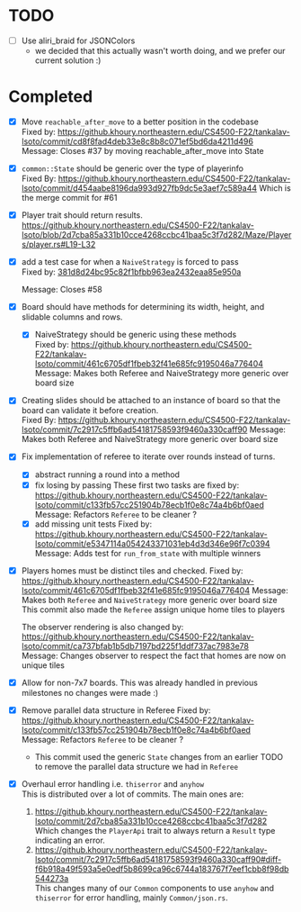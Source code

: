 # TODO

- [ ] Use aliri_braid for JSONColors
    - we decided that this actually wasn't worth doing, and we prefer our current solution :)

# Completed
- [X] Move `reachable_after_move` to a better position in the codebase  
  Fixed by: https://github.khoury.northeastern.edu/CS4500-F22/tankalav-lsoto/commit/cd8f8fad4deb33e8c8b8c071ef5bd6da4211d496  
  Message:  Closes #37 by moving reachable_after_move into State  

- [X] `common::State` should be generic over the type of playerinfo  
  Fixed By: https://github.khoury.northeastern.edu/CS4500-F22/tankalav-lsoto/commit/d454aabe8196da993d927fb9dc5e3aef7c589a44
  Which is the merge commit for #61

- [X] Player trait should return results. 
  https://github.khoury.northeastern.edu/CS4500-F22/tankalav-lsoto/blob/2d7cba85a331b10cce4268ccbc41baa5c3f7d282/Maze/Players/player.rs#L19-L32

- [X] add a test case for when a `NaiveStrategy` is forced to pass  
  Fixed by: [381d8d24bc95c82f1bfbb963ea2432eaa85e950a](https://github.khoury.northeastern.edu/CS4500-F22/tankalav-lsoto/commit/381d8d24bc95c82f1bfbb963ea2432eaa85e950a)  

  Message: Closes #58  
- [X] Board should have methods for determining its width, height, and slidable
    columns and rows. 
  - [X] NaiveStrategy should be generic using these methods  
Fixed by: https://github.khoury.northeastern.edu/CS4500-F22/tankalav-lsoto/commit/461c6705df1fbeb32f41e685fc9195046a776404
Message: Makes both Referee and NaiveStrategy more generic over board size  

- [X] Creating slides should be attached to an instance of board so that the
    board can validate it before creation.  
  Fixed By: https://github.khoury.northeastern.edu/CS4500-F22/tankalav-lsoto/commit/7c2917c5ffb6ad54181758593f9460a330caff90
  Message: Makes both Referee and NaiveStrategy more generic over board size  

- [X] Fix implementation of referee to iterate over rounds instead of turns.
  - [X] abstract running a round into a method
  - [X] fix losing by passing
    These first two tasks are fixed by:
    https://github.khoury.northeastern.edu/CS4500-F22/tankalav-lsoto/commit/c133fb57cc251904b78ecb1f0e8c74a4b6bf0aed  
    Message: Refactors `Referee` to be cleaner ?
  - [X] add missing unit tests
    Fixed by: https://github.khoury.northeastern.edu/CS4500-F22/tankalav-lsoto/commit/e5347114a054243371031eb4d3d346e96f7c0394
    Message: Adds test for `run_from_state` with multiple winners

- [X] Players homes must be distinct tiles and checked.
  Fixed by: https://github.khoury.northeastern.edu/CS4500-F22/tankalav-lsoto/commit/461c6705df1fbeb32f41e685fc9195046a776404
  Message: Makes both `Referee` and `NaiveStrategy` more generic over board size
  This commit also made the `Referee` assign unique home tiles to players

  The observer rendering is also changed by: https://github.khoury.northeastern.edu/CS4500-F22/tankalav-lsoto/commit/ca737bfab1b5db7197bd225f1ddf737ac7983e78  
  Message: Changes observer to respect the fact that homes are now on unique tiles

- [X] Allow for non-7x7 boards.
  This was already handled in previous milestones no changes were made :)

- [X] Remove parallel data structure in Referee
  Fixed by: https://github.khoury.northeastern.edu/CS4500-F22/tankalav-lsoto/commit/c133fb57cc251904b78ecb1f0e8c74a4b6bf0aed  
  Message: Refactors `Referee` to be cleaner ?  
  - This commit used the generic `State` changes from an earlier TODO to remove the parallel data structure we had in `Referee`
  
- [X] Overhaul error handling i.e. `thiserror` and `anyhow`  
  This is distributed over a lot of commits. The main ones are:  
  1. https://github.khoury.northeastern.edu/CS4500-F22/tankalav-lsoto/commit/2d7cba85a331b10cce4268ccbc41baa5c3f7d282  
     Which changes the `PlayerApi` trait to always return a `Result` type indicating an error.  
  2. https://github.khoury.northeastern.edu/CS4500-F22/tankalav-lsoto/commit/7c2917c5ffb6ad54181758593f9460a330caff90#diff-f6b918a49f593a5e0edf5b8699ca96c6744a183767f7eef1cbb8f98db544273a  
     This changes many of our `Common` components to use `anyhow` and `thiserror` for error handling, mainly `Common/json.rs`.  
